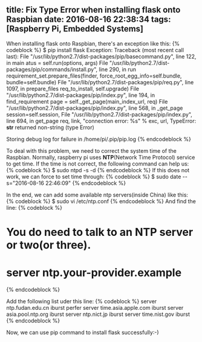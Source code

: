 title: Fix Type Error when installing flask onto Raspbian
date: 2016-08-16 22:38:34
tags: [Raspberry Pi, Embedded Systems]
---

When installing flask onto Raspbian, there's an exception like this:
{% codeblock %}
$ pip install flask
Exception:
Traceback (most recent call last):
File "/usr/lib/python2.7/dist-packages/pip/basecommand.py", line 122, in main
atus = self.run(options, args)
File "/usr/lib/python2.7/dist-packages/pip/commands/install.py", line 290, in run
requirement_set.prepare_files(finder, force_root_egg_info=self.bundle, bundle=self.bundle)
File "/usr/lib/python2.7/dist-packages/pip/req.py", line 1097, in prepare_files
req_to_install, self.upgrade)
File "/usr/lib/python2.7/dist-packages/pip/index.py", line 194, in find_requirement
page = self._get_page(main_index_url, req)
File "/usr/lib/python2.7/dist-packages/pip/index.py", line 568, in _get_page
session=self.session,
File "/usr/lib/python2.7/dist-packages/pip/index.py", line 694, in get_page
req, link, "connection error: %s" % exc, url,
TypeError: __str__ returned non-string (type Error)

Storing debug log for failure in /home/pi/.pip/pip.log
{% endcodeblock %}

To deal with this problem, we need to correct the system time of the Raspbian. Normally, raspberry pi uses <b>NTP</b>(Network Time Protocol) service to get time. If the time is not correct, the following command can help us:
{% codeblock %}
$ sudo ntpd -s -d
{% endcodeblock %}
If this does not work, we can force to set time through:
{% codeblock %}
$ sudo date --s="2016-08-16 22:46:09"
{% endcodeblock %}

In the end, we can add some available ntp servers(inside China) like this:
{% codeblock %}
$ sudo vi /etc/ntp.conf
{% endcodeblock %}
And find the line:
{% codeblock %}
# You do need to talk to an NTP server or two(or three).
# server ntp.your-provider.example
{% endcodeblock %}

Add the following list uder this line:
{% codeblock %}
server ntp.fudan.edu.cn iburst perfer
server time.asia.apple.com iburst
server asia.pool.ntp.org iburst
server ntp.nict.jp iburst
server time.nist.gov iburst
{% endcodeblock %}

Now, we can use pip command to install flask successfully:-)

